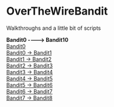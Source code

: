 # OverTheWireBandit
Walkthroughs and a little bit of scripts

**Bandit0 ----> Bandit10**
<br>
[Bandit0](https://github.com/R0T1N00M/OverTheWireBandit/blob/main/Bandit0%20challenge.md)
<br>
[Bandit0 -> Bandit1](https://github.com/R0T1N00M/OverTheWireBandit/blob/main/Bandit1%20challenge.md)
<br>
[Bandit1 -> Bandit2](https://github.com/R0T1N00M/OverTheWireBandit/blob/main/Bandit2%20challenge.md)
<br>
[Bandit2 -> Bandit3](https://github.com/R0T1N00M/OverTheWireBandit/blob/main/Bandit3%20challenge.md)
<br>
[Bandit3 -> Bandit4](https://github.com/R0T1N00M/OverTheWireBandit/blob/main/Bandit4%20challenge.md)
<br>
[Bandit4 -> Bandit5](https://github.com/R0T1N00M/OverTheWireBandit/blob/main/Bandit5%20challenge.md)
<br>
[Bandit5 -> Bandit6](https://github.com/R0T1N00M/OverTheWireBandit/blob/main/Bandit6%20challenge.md)
<br>
[Bandit6 -> Bandit7](https://github.com/R0T1N00M/OverTheWireBandit/blob/main/Bandit7%20challenge.md)
<br>
[Bandit7 -> Bandit8](https://github.com/R0T1N00M/OverTheWireBandit/blob/main/Bandit8%20challenge.md)
